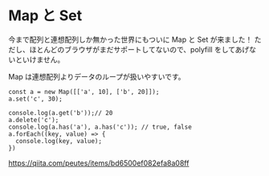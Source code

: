 # Map と Set

今まで配列と連想配列しか無かった世界にもついに Map と Set が来ました！
ただし、ほとんどのブラウザがまだサポートしてないので、polyfill をしてあげないといけません。

Map は連想配列よりデータのループが扱いやすいです。

```
const a = new Map([['a', 10], ['b', 20]]);
a.set('c', 30);

console.log(a.get('b'));// 20
a.delete('c');
console.log(a.has('a'), a.has('c')); // true, false
a.forEach((key, value) => {
  console.log(key, value);
})
```

https://qiita.com/peutes/items/bd6500ef082efa8a08ff
